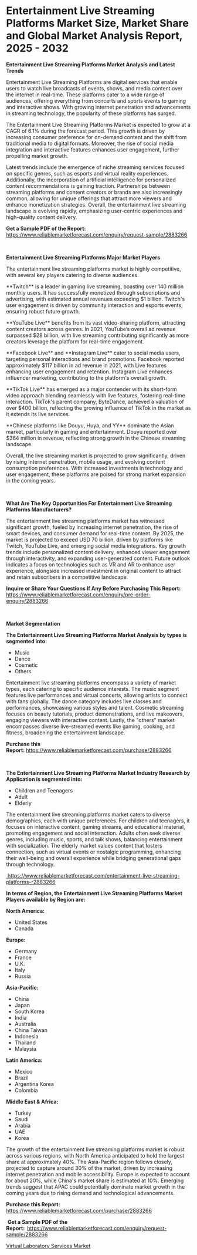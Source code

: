 <p><h1>Entertainment Live Streaming Platforms Market Size, Market Share and Global Market Analysis Report, 2025 - 2032</h1></p><p><strong>Entertainment Live Streaming Platforms Market Analysis and Latest Trends</strong></p>
<p><p>Entertainment Live Streaming Platforms are digital services that enable users to watch live broadcasts of events, shows, and media content over the internet in real-time. These platforms cater to a wide range of audiences, offering everything from concerts and sports events to gaming and interactive shows. With growing internet penetration and advancements in streaming technology, the popularity of these platforms has surged.</p><p>The Entertainment Live Streaming Platforms Market is expected to grow at a CAGR of 6.1% during the forecast period. This growth is driven by increasing consumer preference for on-demand content and the shift from traditional media to digital formats. Moreover, the rise of social media integration and interactive features enhances user engagement, further propelling market growth.</p><p>Latest trends include the emergence of niche streaming services focused on specific genres, such as esports and virtual reality experiences. Additionally, the incorporation of artificial intelligence for personalized content recommendations is gaining traction. Partnerships between streaming platforms and content creators or brands are also increasingly common, allowing for unique offerings that attract more viewers and enhance monetization strategies. Overall, the entertainment live streaming landscape is evolving rapidly, emphasizing user-centric experiences and high-quality content delivery.</p></p>
<p><strong>Get a Sample PDF of the Report:&nbsp;</strong> <a href="https://www.reliablemarketforecast.com/enquiry/request-sample/2883266?utm_campaign=3225&utm_medium=2&utm_source=Github&utm_content=ia&utm_term=13032025&utm_id=entertainment-live-streaming-platforms">https://www.reliablemarketforecast.com/enquiry/request-sample/2883266</a></p>
<p>&nbsp;</p>
<p><strong>Entertainment Live Streaming Platforms Major Market Players</strong></p>
<p><p>The entertainment live streaming platforms market is highly competitive, with several key players catering to diverse audiences. </p><p>**Twitch** is a leader in gaming live streaming, boasting over 140 million monthly users. It has successfully monetized through subscriptions and advertising, with estimated annual revenues exceeding $1 billion. Twitch's user engagement is driven by community interaction and esports events, ensuring robust future growth.</p><p>**YouTube Live** benefits from its vast video-sharing platform, attracting content creators across genres. In 2021, YouTube’s overall ad revenue surpassed $28 billion, with live streaming contributing significantly as more creators leverage the platform for real-time engagement.</p><p>**Facebook Live** and **Instagram Live** cater to social media users, targeting personal interactions and brand promotions. Facebook reported approximately $117 billion in ad revenue in 2021, with Live features enhancing user engagement and retention. Instagram Live enhances influencer marketing, contributing to the platform's overall growth.</p><p>**TikTok Live** has emerged as a major contender with its short-form video approach blending seamlessly with live features, fostering real-time interaction. TikTok's parent company, ByteDance, achieved a valuation of over $400 billion, reflecting the growing influence of TikTok in the market as it extends its live services.</p><p>**Chinese platforms like Douyu, Huya, and YY** dominate the Asian market, particularly in gaming and entertainment. Douyu reported over $364 million in revenue, reflecting strong growth in the Chinese streaming landscape.</p><p>Overall, the live streaming market is projected to grow significantly, driven by rising Internet penetration, mobile usage, and evolving content consumption preferences. With increased investments in technology and user engagement, these platforms are poised for strong market expansion in the coming years.</p></p>
<p>&nbsp;</p>
<p><strong>What Are The Key Opportunities For Entertainment Live Streaming Platforms Manufacturers?</strong></p>
<p><p>The entertainment live streaming platforms market has witnessed significant growth, fueled by increasing internet penetration, the rise of smart devices, and consumer demand for real-time content. By 2025, the market is projected to exceed USD 70 billion, driven by platforms like Twitch, YouTube Live, and emerging social media integrations. Key growth trends include personalized content delivery, enhanced viewer engagement through interactivity, and expanding user-generated content. Future outlook indicates a focus on technologies such as VR and AR to enhance user experience, alongside increased investment in original content to attract and retain subscribers in a competitive landscape.</p></p>
<p><strong>Inquire or Share Your Questions If Any Before Purchasing This Report:</strong> <a href="https://www.reliablemarketforecast.com/enquiry/pre-order-enquiry/2883266?utm_campaign=3225&utm_medium=2&utm_source=Github&utm_content=ia&utm_term=13032025&utm_id=entertainment-live-streaming-platforms">https://www.reliablemarketforecast.com/enquiry/pre-order-enquiry/2883266</a></p>
<p>&nbsp;</p>
<p><strong>Market Segmentation</strong></p>
<p><strong>The Entertainment Live Streaming Platforms Market Analysis by types is segmented into:</strong></p>
<p><ul><li>Music</li><li>Dance</li><li>Cosmetic</li><li>Others</li></ul></p>
<p><p>Entertainment live streaming platforms encompass a variety of market types, each catering to specific audience interests. The music segment features live performances and virtual concerts, allowing artists to connect with fans globally. The dance category includes live classes and performances, showcasing various styles and talent. Cosmetic streaming focuses on beauty tutorials, product demonstrations, and live makeovers, engaging viewers with interactive content. Lastly, the "others" market encompasses diverse live-streamed events like gaming, cooking, and fitness, broadening the entertainment landscape.</p></p>
<p><strong>Purchase this Report:&nbsp;</strong><a href="https://www.reliablemarketforecast.com/purchase/2883266?utm_campaign=3225&utm_medium=2&utm_source=Github&utm_content=ia&utm_term=13032025&utm_id=entertainment-live-streaming-platforms">https://www.reliablemarketforecast.com/purchase/2883266</a></p>
<p>&nbsp;</p>
<p><strong>The Entertainment Live Streaming Platforms Market Industry Research by Application is segmented into:</strong></p>
<p><ul><li>Children and Teenagers</li><li>Adult</li><li>Elderly</li></ul></p>
<p><p>The entertainment live streaming platforms market caters to diverse demographics, each with unique preferences. For children and teenagers, it focuses on interactive content, gaming streams, and educational material, promoting engagement and social interaction. Adults often seek diverse genres, including music, sports, and talk shows, balancing entertainment with socialization. The elderly market values content that fosters connection, such as virtual events or nostalgic programming, enhancing their well-being and overall experience while bridging generational gaps through technology.</p></p>
<p><a href="https://www.reliablemarketforecast.com/entertainment-live-streaming-platforms-r2883266?utm_campaign=3225&utm_medium=2&utm_source=Github&utm_content=ia&utm_term=13032025&utm_id=entertainment-live-streaming-platforms">&nbsp;https://www.reliablemarketforecast.com/entertainment-live-streaming-platforms-r2883266</a></p>
<p><strong>In terms of Region, the Entertainment Live Streaming Platforms Market Players available by Region are:</strong></p>
<p>
    <p> <strong> North America: </strong>
        <ul>
            <li>United States</li>
            <li>Canada</li>
        </ul>
        </p> 
    <p> <strong> Europe: </strong>
        <ul>
            <li>Germany</li>
            <li>France</li>
            <li>U.K.</li>
            <li>Italy</li>
            <li>Russia</li>
        </ul>
        </p> 
    <p> <strong> Asia-Pacific: </strong>
        <ul>
            <li>China</li>
            <li>Japan</li>
            <li>South Korea</li>
            <li>India</li>
            <li>Australia</li>
            <li>China Taiwan</li>
            <li>Indonesia</li>
            <li>Thailand</li>
            <li>Malaysia</li>
        </ul>
        </p> 
    <p> <strong> Latin America: </strong>
        <ul>
            <li>Mexico</li>
            <li>Brazil</li>
            <li>Argentina Korea</li>
            <li>Colombia</li>
        </ul>
        </p> 
    <p> <strong> Middle East & Africa: </strong>
        <ul>
            <li>Turkey</li>
            <li>Saudi</li>
            <li>Arabia</li>
            <li>UAE</li>
            <li>Korea</li>
        </ul>
    </p>
    </p>
<p><p>The growth of the entertainment live streaming platforms market is robust across various regions, with North America anticipated to hold the largest share at approximately 40%. The Asia-Pacific region follows closely, projected to capture around 30% of the market, driven by increasing internet penetration and mobile accessibility. Europe is expected to account for about 20%, while China's market share is estimated at 10%. Emerging trends suggest that APAC could potentially dominate market growth in the coming years due to rising demand and technological advancements.</p></p>
<p><strong>Purchase this Report: </strong><a href="https://www.reliablemarketforecast.com/purchase/2883266?utm_campaign=3225&utm_medium=2&utm_source=Github&utm_content=ia&utm_term=13032025&utm_id=entertainment-live-streaming-platforms">https://www.reliablemarketforecast.com/purchase/2883266</a></p>
<p>&nbsp;<strong>Get a Sample PDF of the Report:&nbsp;&nbsp;</strong><a href="https://www.reliablemarketforecast.com/enquiry/request-sample/2883266?utm_campaign=3225&utm_medium=2&utm_source=Github&utm_content=ia&utm_term=13032025&utm_id=entertainment-live-streaming-platforms">https://www.reliablemarketforecast.com/enquiry/request-sample/2883266</a></p>
<p><strong></strong></p>
<p><p><a href="https://github.com/doljanzwald/Market-Research-Report-List-1/blob/main/virtual-laboratory-services-market.md?utm_campaign=3225&utm_medium=2&utm_source=Github&utm_content=ia&utm_term=13032025&utm_id=entertainment-live-streaming-platforms">Virtual Laboratory Services Market</a></p></p>
